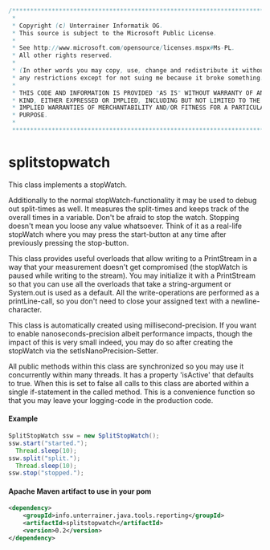 ```java
/**************************************************************************
 * 
 * Copyright (c) Unterrainer Informatik OG.
 * This source is subject to the Microsoft Public License.
 * 
 * See http://www.microsoft.com/opensource/licenses.mspx#Ms-PL.
 * All other rights reserved.
 * 
 * (In other words you may copy, use, change and redistribute it without
 * any restrictions except for not suing me because it broke something.)
 * 
 * THIS CODE AND INFORMATION IS PROVIDED "AS IS" WITHOUT WARRANTY OF ANY
 * KIND, EITHER EXPRESSED OR IMPLIED, INCLUDING BUT NOT LIMITED TO THE
 * IMPLIED WARRANTIES OF MERCHANTABILITY AND/OR FITNESS FOR A PARTICULAR
 * PURPOSE.
 * 
 ***************************************************************************/
```
 
# splitstopwatch

This class implements a stopWatch.

Additionally to the normal stopWatch-functionality it may be used to debug out split-times as well. It measures the split-times and keeps track of the overall times in a variable.
Don't be afraid to stop the watch. Stopping doesn't mean you loose any value whatsoever. Think of it as a real-life stopWatch where you may press the start-button at any time after previously pressing the stop-button.

This class provides useful overloads that allow writing to a PrintStream in a way that your measurement doesn't get compromised (the stopWatch is paused while writing to the stream). You may initialize it with a PrintStream so that you can use all the overloads that take a string-argument or System.out is used as a default.
All the write-operations are performed as a printLine-call, so you don't need to close your assigned text with a newline-character.

This class is automatically created using millisecond-precision. If you want to enable nanoseconds-precision albeit performance impacts, though the impact of this is very small indeed, you may do so after creating the stopWatch via the setIsNanoPrecision-Setter.

All public methods within this class are synchronized so you may use it concurrently within many threads.
It has a property 'isActive' that defaults to true. When this is set to false all calls to this class are aborted within a single if-statement in the called method. This is a convenience function so that you may leave your logging-code in the production code.

#### Example
    
```java
SplitStopWatch ssw = new SplitStopWatch();
ssw.start("started.");
  Thread.sleep(10);
ssw.split("split.");
  Thread.sleep(10);
ssw.stop("stopped.");
```

#### Apache Maven artifact to use in your pom
```xml
<dependency>
    <groupId>info.unterrainer.java.tools.reporting</groupId>
    <artifactId>splitstopwatch</artifactId>
    <version>0.2</version>
</dependency>
```